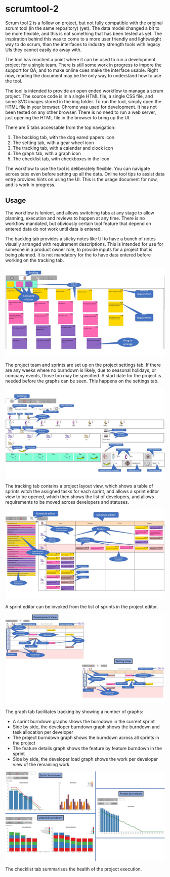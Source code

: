 # scrumtool-2

Scrum tool 2 is a follow on project, but not fully compatible with the original scrum tool (in the same repository) (yet). The data model changed a bit to be more flexible, and this is not something that has been tested as yet. The inspiration behind this was to come to a more user friendly and lightweight way to do scrum, than the interfaces to industry strength tools with legacy UIs they cannot easily do away with.

The tool has reached a point where it can be used to run a development project for a single team. There is still some work in progress to impore the support for QA, and to make online cues make the interface usable. Right now, reading the document may be the only way to understand how to use the tool.

The tool is intended to provide an open ended workflow to manage a scrum project. The source code is in a single HTML file, a single CSS file, and some SVG images stored in the img folder. To run the tool, simply open the HTML file in your browser. Chrome was used for development. It has not been tested on any other browser. There is no need to run a web server, just opening the HTML file in the browser to bring up the UI.

There are 5 tabs accessable from the top navigation:

1. The backlog tab, with the dog eared papers icon
2. The setting tab, with a gear wheel icon 
3. The tracking tab, with a calendar and clock icon
4. The graph tab, with a graph icon
5. The checklist tab, with checkboxes in the icon

The workflow to use the tool is deliberately flexible. You can navigate across tabs even before setting up all the data. Online tool tips to assist data entry provides hints on using the UI. This is the usage document for now, and is work in progress. 

## Usage
The workflow is lenient, and allows switching tabs at any stage to allow planning, execution and reviews to happen at any time. There is no workflow mandated, but obviously certain tool feature that depend on entered data do not work until data is entered.

The backlog tab provides a sticky notes like UI to have a bunch of notes visually arranged with requirement descriptions. This is intended for use for someone in a product owner role, to provide inputs for a project that is being planned. It is not mandatory for the to have data entered before working on the tracking tab.

![Alt text](docs/requirements.jpg?raw=true "Project setup")

The project team and sprints are set up on the project settings tab. If there are any weeks where no burndown is likely, due to seasonal holidays, or company events, those too may be specified. A start date for the project is needed before the graphs can be seen. This happens on the settings tab.

![Alt text](docs/setup.jpg?raw=true "Project setup")

The tracking tab contains a project layout view, which shows a table of sprints witch the assigned tasks for each sprint, and allows a sprint editor view to be opened, which then shows the list of developers, and allows requirements to be moved across developers and statuses.

![Alt text](docs/projecteditor.jpg?raw=true "Project setup")

A sprint editor can be invoked from the list of sprints in the project editor.

![Alt text](docs/sprinteditor.jpg?raw=true "Project setup")

The graph tab facilitates tracking by showing a number of graphs:
* A sprint burndown graphs shows the burndown in the current sprint
* Side by side, the developer burndown graph shows the burndown and task allocation per developer
* The project burndown graph shows the burndown across all sprints in the project
* The feature details graph shows the feature by feature burndown in the sprint
* Side by side, the developer load graph shows the work per developer view of the remaining work

![Alt text](docs/graphs.jpg?raw=true "Project setup")

The checklist tab summarises the health of the project execution.
